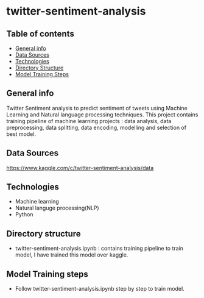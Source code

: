 # twitter-sentiment-analysis

## Table of contents
* [General info](#general-info)
* [Data Sources](#data-sources)
* [Technologies](#technologies)
* [Directory Structure](#directory-structure)
* [Model Training Steps](#model-training-steps)

## General info
Twitter Sentiment analysis to predict sentiment of tweets using Machine Learning and Natural language processing techniques. This project contains training pipeline of machine learning projects : data analysis, data preprocessing, data splitting, data encoding, modelling and selection of best model.

## Data Sources 
https://www.kaggle.com/c/twitter-sentiment-analysis/data

## Technologies
* Machine learning
* Natural languge processing(NLP)
* Python

## Directory structure
* twitter-sentiment-analysis.ipynb : contains training pipeline to train model, I have trained this model over kaggle.


## Model Training steps 
* Follow twitter-sentiment-analysis.ipynb step by step to train model.



